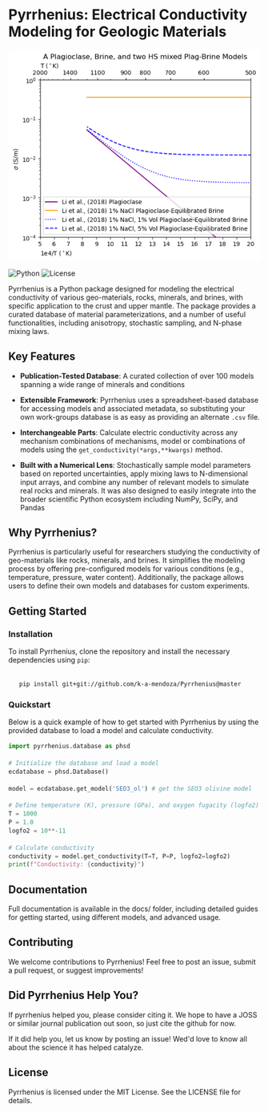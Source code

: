 
# Pyrrhenius: Electrical Conductivity Modeling for Geologic Materials

<p align="center">
  <img src="docs/build/html/_images/quickstart_17_1.png" >
</p>

![Python](https://img.shields.io/badge/python-3.8%20%7C%203.9%20%7C%203.10%20%7C%203.11%20%7C%203.12-blue)
![License](https://img.shields.io/badge/License-MIT-green)

Pyrrhenius is a Python package designed for modeling the electrical conductivity of various geo-materials,  rocks, minerals, and brines, with specific application to the crust and upper mantle. The package provides a curated database of material parameterizations, and a number of useful functionalities, including anisotropy, stochastic sampling, and N-phase mixing laws. 

## Key Features

- **Publication-Tested Database**: A curated collection of over 100 models spanning a wide range of minerals and conditions

- **Extensible Framework**: Pyrrhenius uses a spreadsheet-based database for accessing models and associated metadata, so substituting your own work-groups database is as easy as providing an alternate ``.csv`` file.

- **Interchangeable Parts**: Calculate electric conductivity across any mechanism combinations of mechanisms, model or combinations of models using the ``get_conductivity(*args,**kwargs)`` method.

- **Built with a Numerical Lens**: Stochastically sample model parameters based on reported uncertainties, apply mixing laws to N-dimensional input arrays, and combine any number of relevant models to simulate real rocks and minerals. It was also designed to easily integrate into the broader scientific Python ecosystem including NumPy, SciPy, and Pandas

## Why Pyrrhenius?

Pyrrhenius is particularly useful for researchers studying the conductivity of geo-materials like rocks, minerals, and brines. It simplifies the modeling process by offering pre-configured models for various conditions (e.g., temperature, pressure, water content). Additionally, the package allows users to define their own models and databases for custom experiments.

## Getting Started

### Installation

To install Pyrrhenius, clone the repository and install the necessary dependencies using `pip`:

```bash

   pip install git+git://github.com/k-a-mendoza/Pyrrhenius@master
```
### Quickstart
Below is a quick example of how to get started with Pyrrhenius by using the provided database to load a model and calculate conductivity.

```python 
import pyrrhenius.database as phsd

# Initialize the database and load a model
ecdatabase = phsd.Database()

model = ecdatabase.get_model('SEO3_ol') # get the SEO3 olivine model

# Define temperature (K), pressure (GPa), and oxygen fugacity (logfo2)
T = 1000
P = 1.0
logfo2 = 10**-11

# Calculate conductivity
conductivity = model.get_conductivity(T=T, P=P, logfo2=logfo2)
print(f"Conductivity: {conductivity}")
```

## Documentation

Full documentation is available in the docs/ folder, including detailed guides for getting started, using different models, and advanced usage.

## Contributing

We welcome contributions to Pyrrhenius! Feel free to post an issue, submit a pull request, or suggest improvements!

## Did Pyrrhenius Help You?

If pyrrhenius helped you, please consider citing it. We hope to have a JOSS or similar journal publication out soon, so just cite the github for now. 

If it did help you, let us know by posting an issue! Wed'd love to know all about the science it has helped catalyze. 

## License

Pyrrhenius is licensed under the MIT License. See the LICENSE file for details.